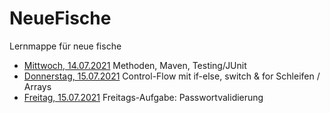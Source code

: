 # NeueFische
Lernmappe für neue fische

- [Mittwoch, 14.07.2021](14.07.21_1) Methoden, Maven, Testing/JUnit
- [Donnerstag, 15.07.2021](15-07-21) Control-Flow mit if-else, switch & for Schleifen / Arrays
- [Freitag, 15.07.2021](16-07-2021) Freitags-Aufgabe: Passwortvalidierung